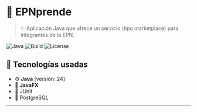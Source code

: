 # 🎯 EPNprende

> ✨ Aplicación Java que ofrece un servicio (tipo marketplace) para integrantes de la EPN.

![Java](https://img.shields.io/badge/Java-ED8B00?style=for-the-badge&logo=java&logoColor=white)
![Build](https://img.shields.io/badge/build-passing-brightgreen?style=for-the-badge)
![License](https://img.shields.io/badge/license-MIT-blue?style=for-the-badge)


## 🧰 Tecnologías usadas

- ⚙️ **Java** [versión: 24]
- 🎨 **JavaFX**
- 🧪 JUnit
- 💾 PostgreSQL

---
